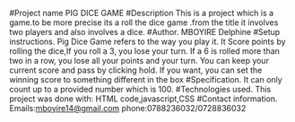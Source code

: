 #Project name
PIG DICE GAME
#Description
This is a project which is a game.to be more precise its a roll the dice game .from the title it involves two players and also involves a dice.
#Author.
MBOYIRE Delphine
#Setup instructions.
Pig Dice Game  refers to the way you play it. It Score points by rolling the dice,If you roll a 3, you lose your turn. If a 6 is rolled more than two in a row, you lose all your points and your turn. You can keep your current score and pass by clicking hold. If you want, you can set the winning score to something different in the box
#Specification.
It can only count up to a provided number which is 100.
#Technologies used.
This project was done with: HTML code,javascript,CSS
#Contact information.
Emails:mboyire14@gmail.com
phone:0788236032/0728836032